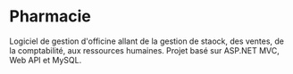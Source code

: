 Pharmacie
=========

Logiciel de gestion d'officine allant de la gestion de staock, des ventes, de la comptabilité, aux ressources humaines. Projet basé sur ASP.NET MVC, Web API et MySQL.

